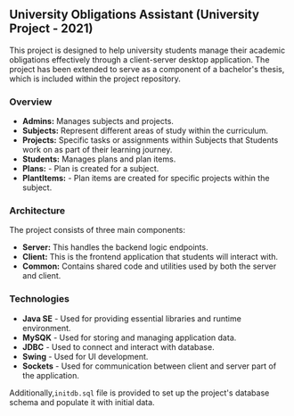 ## University Obligations Assistant (University Project - 2021)

This project is designed to help university students manage their academic obligations effectively through a client-server desktop application. The project has been extended to serve as a component of a bachelor's thesis, which is included within the project repository.

### Overview

- **Admins:** Manages subjects and projects.
- **Subjects:** Represent different areas of study within the curriculum.
- **Projects:** Specific tasks or assignments within Subjects that Students work on as part of their learning journey.
- **Students:** Manages plans and plan items.
- **Plans:** -  Plan is created for a subject.
- **PlantItems:** - Plan items are created for specific projects within the subject.

### Architecture

The project consists of three main components:

- **Server:** This handles the backend logic endpoints.
- **Client:** This is the frontend application that students will interact with.
- **Common:** Contains shared code and utilities used by both the server and client.

### Technologies
- **Java SE** - Used for providing essential libraries and runtime environment.
- **MySQK** - Used for storing and managing application data.
- **JDBC** - Used to connect and interact with database.
- **Swing** - Used for UI development.
- **Sockets** - Used for communication between client and server part of the application.

Additionally,`initdb.sql` file is provided to set up the project's database schema and populate it with initial data.
